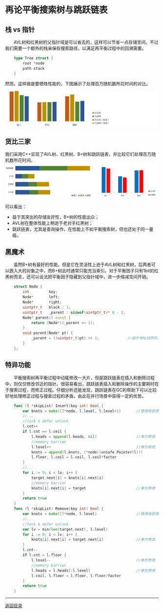 # 再论平衡搜索树与跳跃链表

## 栈 vs 指针
　　AVL树和红黑树的父指针域是可以省去的，这样可以节省一点存储空间。不过我们需要一个额外的栈来保存搜索路径，以满足再平衡过程中的回溯需要。
```go
	type Tree struct {
		root *node
		path stack
	}
```
然而，这样做是要牺牲性能的，下图展示了处理百万随机数所花时间的对比。

![](../images/08-A-01.png)

## 货比三家
我们采用C++实现了AVL树、红黑树、B+树和跳跃链表，并比较它们处理百万随机数所花时间。
![](../images/08-A-02.png)

可以看出： 

 * 益于其突出的存储友好性，B+树的性能出众；
 * AVL树在整体性能上稍逊于老对手红黑树；
 * 跳跃链表，尤其是查询操作，在性能上不如平衡搜索树，但也还处于同一量级。

## 黑魔术
　　虽然B+树有最好的性能，但是它在灵活性上逊于AVL树和红黑树，后两者可以嵌入大的对象之中，而B+树此时通常只能充当索引。对于平衡因子只有1bit的红黑树而言，还可以设法把平衡因子隐藏到父指针域中，进一步缩减空间开销。
```cpp
	struct Node {
		int			key;
		Node*		left;
		Node*		right;
		uintptr_t	black : 1;
		uintptr_t	_parent : sizeof(uintptr_t)* 8 - 1;
		Node* parent() const {
			return (Node*)(_parent << 1);
		}
		void parent(Node* pt) {
			_parent = ((uintptr_t)pt) >> 1;				//由于地址对齐的，指针末位为零
		}
	};
```

## 特异功能
　　平衡搜索树再平衡过程中动辄修改一大片，但是跳跃链表在插入和删除过程中，则仅仅修改邻近的指针。很容易看出，跳跃链表插入和删除操作的主要耗时在于搜索过程，而修正过程。仔细分析还能发现，跳跃链表在GC的帮助下可以比较好地处理修正过程与搜索过程的矛盾，由此在并行场景中获得一定的优势。
```go
	func (l *skipList) Insert(key int) bool {
		var knots = make([]*node, l.level, l.level+1)		//使用局部游标
		//...
		//lock & defer unlock
		l.cnt++
		if l.cnt == l.ceil {
			l.heads = append(l.heads, nil)					//单方修改
			//memory barrier
			l.level++										//单方修改
			knots = append(l.knots, (*node)(unsafe.Pointer(l)))
			l.floor, l.ceil = l.ceil, l.ceil*factor
		}
		//...
		for i := 0; i < lv; i++ {
			target.next[i] = knots[i].next[i]
			//memory barrier
			knots[i].next[i] = target						//单方修改
		}
		return true
	}
	func (l *skipList) Remove(key int) bool {
		var knots = make([]*node, l.level)					//使用局部游标
		//...
		//lock & defer unlock
		var lv = min(len(target.next), l.level)
		for i := 0; i < lv; i++ {
			knots[i].next[i] = target.next[i]				//单方修改
		}
		l.cnt--
		if l.cnt < l.floor {
			l.level--										//单方修改
			//memory barrier
			l.heads = l.heads[:l.level]						//单方修改
			l.ceil, l.floor = l.floor, l.floor/factor
		}
		return true
	}
```

---
[返回目录](../index.md)
